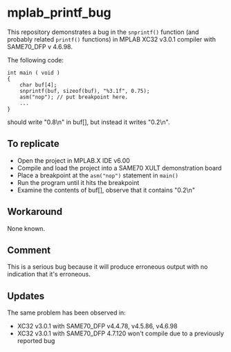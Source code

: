 # mplab_printf_bug

This repository demonstrates a bug in the `snprintf()` function (and probably related `printf()` functions) in MPLAB XC32 v3.0.1 compiler with SAME70_DFP v 4.6.98.

The following code:
```
int main ( void )
{
    char buf[4];
    snprintf(buf, sizeof(buf), "%3.1f", 0.75);
    asm("nop"); // put breakpoint here.
    ...
}
```
should write "0.8\n" in buf[], but instead it writes "0.2\n".

## To replicate

* Open the project in MPLAB.X IDE v6.00
* Compile and load the project into a SAME70 XULT demonstration board
* Place a breakpoint at the `asm("nop")` statement in `main()`
* Run the program until it hits the breakpoint
* Examine the contents of buf[], observe that it contains "0.2\n"

## Workaround

None known.

## Comment

This is a serious bug because it will produce erroneous output with no indication that it's erroneous.

## Updates

The same problem has been observed in:
* XC32 v3.0.1 with SAME70_DFP v4.4.78, v4.5.86, v4.6.98
* XC32 v3.0.1 with SAME70_DFP 4.7.120 won't compile due to a previously reported bug

